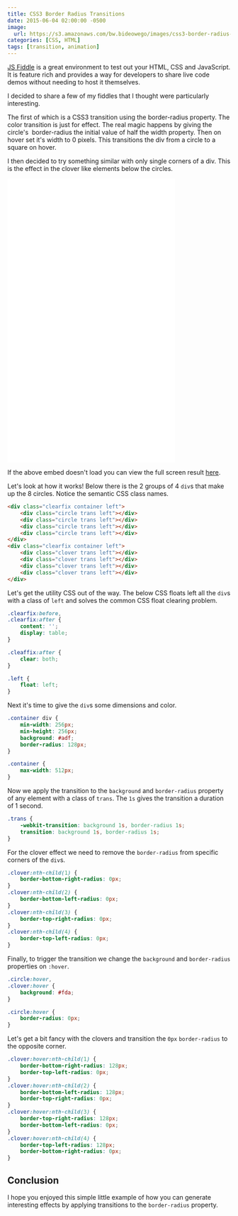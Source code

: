 ```yaml
---
title: CSS3 Border Radius Transitions
date: 2015-06-04 02:00:00 -0500
image:
  url: https://s3.amazonaws.com/bw.bideowego/images/css3-border-radius-transitions.png
categories: [CSS, HTML]
tags: [transition, animation]
---
```





<a href="http://jsfiddle.net" target="_blank">JS Fiddle</a> is a great environment to test out your HTML, CSS and JavaScript. It is feature rich and provides a way for developers to share live code demos without needing to host it themselves.

I decided to share a few of my fiddles that I thought were particularly interesting.

The first of which is a CSS3 transition using the border-radius property. The color transition is just for effect. The real magic happens by giving the circle's  border-radius the initial value of half the width property. Then on hover set it's width to 0 pixels. This transitions the div from a circle to a square on hover.

I then decided to try something similar with only single corners of a div. This is the effect in the clover like elements below the circles.



<iframe class="center-block" width="75%" height="640" src="//jsfiddle.net/BideoWego/fszbqdqp/embedded/result,html,css" allowfullscreen="allowfullscreen" frameborder="0"></iframe>



If the above embed doesn't load you can view the full screen result <a href="https://jsfiddle.net/BideoWego/fszbqdqp/embedded/result/" target="_blank">here</a>.

Let's look at how it works! Below there is the 2 groups of 4 `div`s that make up the 8 circles. Notice the semantic CSS class names.




```html
<div class="clearfix container left">
    <div class="circle trans left"></div>
    <div class="circle trans left"></div>
    <div class="circle trans left"></div>
    <div class="circle trans left"></div>
</div>
<div class="clearfix container left">
    <div class="clover trans left"></div>
    <div class="clover trans left"></div>
    <div class="clover trans left"></div>
    <div class="clover trans left"></div>
</div>
```




Let's get the utility CSS out of the way. The below CSS floats left all the `div`s with a class of `left` and solves the common CSS float clearing problem.




```css
.clearfix:before,
.clearfix:after {
    content: '';
    display: table;
}

.cleaffix:after {
    clear: both;
}

.left {
    float: left;
}
```




Next it's time to give the `div`s some dimensions and color.




```css
.container div {
    min-width: 256px;
    min-height: 256px;
    background: #adf;
    border-radius: 128px;
}

.container {
    max-width: 512px;
}
```




Now we apply the transition to the `background` and `border-radius` property of any element with a class of `trans`. The `1s` gives the transition a duration of 1 second.




```css
.trans {
    -webkit-transition: background 1s, border-radius 1s;
    transition: background 1s, border-radius 1s;
}
```




For the clover effect we need to remove the `border-radius` from specific corners of the `div`s.




```css
.clover:nth-child(1) {
    border-bottom-right-radius: 0px;
}
.clover:nth-child(2) {
    border-bottom-left-radius: 0px;
}
.clover:nth-child(3) {
    border-top-right-radius: 0px;
}
.clover:nth-child(4) {
    border-top-left-radius: 0px;
}
```




Finally, to trigger the transition we change the `background` and `border-radius` properties on `:hover`.




```css
.circle:hover,
.clover:hover {
    background: #fda;
}

.circle:hover {
    border-radius: 0px;
}
```




Let's get a bit fancy with the clovers and transition the `0px` `border-radius` to the opposite corner.




```css
.clover:hover:nth-child(1) {
    border-bottom-right-radius: 128px;
    border-top-left-radius: 0px;
}
.clover:hover:nth-child(2) {
    border-bottom-left-radius: 128px;
    border-top-right-radius: 0px;
}
.clover:hover:nth-child(3) {
    border-top-right-radius: 128px;
    border-bottom-left-radius: 0px;
}
.clover:hover:nth-child(4) {
    border-top-left-radius: 128px;
    border-bottom-right-radius: 0px;
}
```


## Conclusion


I hope you enjoyed this simple little example of how you can generate interesting effects by applying transitions to the `border-radius` property.





